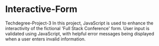 # Interactive-Form
Techdegree-Project-3
In this project, JavaScript is used to enhance the interactivity of the fictional 'Full Stack Conference' form.
User input is validated using JavaScript, with helpful error messages being displayed when a user enters invalid information.
